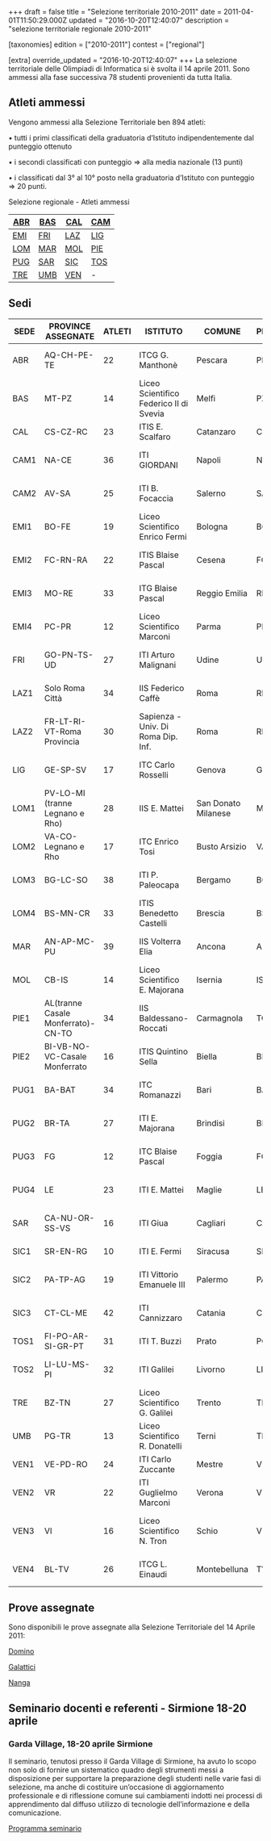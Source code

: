 +++
draft = false
title = "Selezione territoriale 2010-2011"
date = 2011-04-01T11:50:29.000Z
updated = "2016-10-20T12:40:07"
description = "selezione territoriale regionale 2010-2011"

[taxonomies]
edition = ["2010-2011"]
contest = ["regional"]

[extra]
override_updated = "2016-10-20T12:40:07"
+++
La selezione territoriale delle Olimpiadi di Informatica si è svolta il 14 aprile 2011. Sono ammessi alla fase successiva 78 studenti provenienti da tutta Italia.

<!-- more -->

## Atleti ammessi

Vengono ammessi alla Selezione Territoriale ben 894 atleti:

• tutti i primi classificati della graduatoria d’Istituto indipendentemente dal punteggio ottenuto

• i secondi classificati con punteggio => alla media nazionale (13 punti)

• i classificati dal 3° al 10° posto nella graduatoria d’Istituto con punteggio => 20 punti.

Selezione regionale - Atleti ammessi

| [ABR](http://81.208.32.83:8080/ioi/files/abruzzo_ammessi.pdf)            | [BAS](http://81.208.32.83:8080/ioi/files/basilicata%20ammessi.pdf) | [CAL](http://81.208.32.83:8080/ioi/files/calabria%20ammessi.pdf) | [CAM](http://81.208.32.83:8080/ioi/files/campania%20ammessi.pdf) |
| ------------------------------------------------------------------------ | ------------------------------------------------------------------ | ---------------------------------------------------------------- | ---------------------------------------------------------------- |
| [EMI](http://81.208.32.83:8080/ioi/files/emilia%20romagna%20ammessi.pdf) | [FRI](http://81.208.32.83:8080/ioi/files/friuli%20ammessi.pdf)     | [LAZ](http://81.208.32.83:8080/ioi/files/lazio%20ammessi.pdf)    | [LIG](http://81.208.32.83:8080/ioi/files/liguria%20ammessi.pdf)  |
| [LOM](http://81.208.32.83:8080/ioi/files/lombardia%20ammessi.pdf)        | [MAR](http://81.208.32.83:8080/ioi/files/marche%20ammessi.pdf)     | [MOL](http://81.208.32.83:8080/ioi/files/molise%20ammessi.pdf)   | [PIE](http://81.208.32.83:8080/ioi/files/piemonte%20ammessi.pdf) |
| [PUG](http://81.208.32.83:8080/ioi/files/puglia%20ammessi.pdf)           | [SAR](http://81.208.32.83:8080/ioi/files/sardegna%20ammessi.pdf)   | [SIC](http://81.208.32.83:8080/ioi/files/sicilia%20ammessi.pdf)  | [TOS](http://81.208.32.83:8080/ioi/files/toscana%20ammessi.pdf)  |
| [TRE](http://81.208.32.83:8080/ioi/files/trentino%20ammessi.pdf)         | [UMB](http://81.208.32.83:8080/ioi/files/umbria_ammessi.pdf)       | [VEN](http://81.208.32.83:8080/ioi/files/veneto_ammessi.pdf)     | \-                                                               |

## Sedi

| **SEDE** | **PROVINCE ASSEGNATE**             | **ATLETI** | **ISTITUTO**                            | **COMUNE**          | **PROV.** | **REFERENTE**                                                                  |
| -------- | ---------------------------------- | ---------- | --------------------------------------- | ------------------- | --------- | ------------------------------------------------------------------------------ |
| ABR      | AQ-CH-PE-TE                        | 22         | ITCG G. Manthonè                        | Pescara             | PE        | [Prof.ssa Rossana D´Ignazio](mailto:digros@katamail.com)                       |
| BAS      | MT-PZ                              | 14         | Liceo Scientifico Federico II di Svevia | Melfi               | PZ        | [Prof.ssa Teresa Caruso](mailto:teresa.caruso@istruzione.it)                   |
| CAL      | CS-CZ-RC                           | 23         | ITIS E. Scalfaro                        | Catanzaro           | CZ        | [Prof. Bruno Dattilo](mailto:bruno.dattilo@istruzione.it)                      |
| CAM1     | NA-CE                              | 36         | ITI GIORDANI                            | Napoli              | NA        | [Prof.ssa Stefania Ciapparelli](mailto:steciapp@libero.it)                     |
| CAM2     | AV-SA                              | 25         | ITI B. Focaccia                         | Salerno             | SA        | [Prof. Agostino Clavelli](mailto:agostino.clavelli@istruzione.it)              |
| EMI1     | BO-FE                              | 19         | Liceo Scientifico Enrico Fermi          | Bologna             | BO        | [Prof.ssa Giorgeliana Carletto](mailto:gcarletto@email.it)                     |
| EMI2     | FC-RN-RA                           | 22         | ITIS Blaise Pascal                      | Cesena              | FC        | [Prof.ssa Vanna Zabberoni](mailto:vanna.zabberoni@itis-cesena.it)              |
| EMI3     | MO-RE                              | 33         | ITG Blaise Pascal                       | Reggio Emilia       | RE        | [Prof.ssa Annamaria Culzoni](mailto:mariaculzoni@libero.it)                    |
| EMI4     | PC-PR                              | 12         | Liceo Scientifico Marconi               | Parma               | PR        | [Prof.ssa Maria Botta](mailto:maria_botta@libero.it)                           |
| FRI      | GO-PN-TS-UD                        | 27         | ITI Arturo Malignani                    | Udine               | UD        | [Prof.ssa Nicoletta Negrello](mailto:negrello@malignani.ud.it)                 |
| LAZ1     | Solo Roma Città                    | 34         | IIS Federico Caffè                      | Roma                | RM        | [Prof.ssa Francesca Bussotti](mailto:frankbu@inwind.it)                        |
| LAZ2     | FR-LT-RI-VT-Roma Provincia         | 30         | Sapienza - Univ. Di Roma Dip. Inf.      | Roma                | RM        | [Prof.ssa Annalisa Massini](mailto:massini@di.uniroma1.it)                     |
| LIG      | GE-SP-SV                           | 17         | ITC Carlo Rosselli                      | Genova              | GE        | [Prof.ssa Genzianella Foresti](mailto:geforest@tin.it)                         |
| LOM1     | PV-LO-MI (tranne Legnano e Rho)    | 28         | IIS E. Mattei                           | San Donato Milanese | MI        | [Prof. Luca Mazzei](mailto:lmazzei@libero.it)                                  |
| LOM2     | VA-CO-Legnano e Rho                | 17         | ITC Enrico Tosi                         | Busto Arsizio       | VA        | [Prof.ssa Silvia Tondo](mailto:silvia.tondo@itctosi.va.it)                     |
| LOM3     | BG-LC-SO                           | 38         | ITI P. Paleocapa                        | Bergamo             | BG        | [Prof.ssa Antonella Gualteroni](mailto:antgua@yahoo.com)                       |
| LOM4     | BS-MN-CR                           | 33         | ITIS Benedetto Castelli                 | Brescia             | BS        | [Prof. Alessandro Bugatti](mailto:alessandro.bugatti@istruzione.it)            |
| MAR      | AN-AP-MC-PU                        | 39         | IIS Volterra Elia                       | Ancona              | AN        | [Prof. Giampaolo Brancatello](mailto:winter57g@gmail.com)                      |
| MOL      | CB-IS                              | 14         | Liceo Scientifico E. Majorana           | Isernia             | IS        | [Prof. Stefano Sferra](mailto:s.sferra@tiscali.it)                             |
| PIE1     | AL(tranne Casale Monferrato)-CN-TO | 34         | IIS Baldessano-Roccati                  | Carmagnola          | TO        | [Prof. Giovanni Spadafora](mailto:giovanni.spadafora@istruzione.it)            |
| PIE2     | BI-VB-NO-VC-Casale Monferrato      | 16         | ITIS Quintino Sella                     | Biella              | BI        | [Prof. Sandro Landorno](mailto:slandorno@itis.biella.it)                       |
| PUG1     | BA-BAT                             | 34         | ITC Romanazzi                           | Bari                | BA        | [Prof. Antonio De Carne](mailto:antonio.decarne@istruzione.it)                 |
| PUG2     | BR-TA                              | 27         | ITI E. Majorana                         | Brindisi            | BR        | [Prof. Giuseppe Cavallo](mailto:giohorse@tin.it)                               |
| PUG3     | FG                                 | 12         | ITC Blaise Pascal                       | Foggia              | FG        | [Prof. Lucio Antonio Tortorella](mailto:lucioantonio.tortorella@istruzione.it) |
| PUG4     | LE                                 | 23         | ITI E. Mattei                           | Maglie              | LE        | [Prof. Nunzio Galati](mailto:galati@itismaglie.it)                             |
| SAR      | CA-NU-OR-SS-VS                     | 16         | ITI Giua                                | Cagliari            | CA        | [Prof.ssa Grazia Chiuchiolo](mailto:grazia.chiuchiolo@tiscali.it)              |
| SIC1     | SR-EN-RG                           | 10         | ITI E. Fermi                            | Siracusa            | SR        | [Prof. Lucio Santo](mailto:sanluciano@tin.it)                                  |
| SIC2     | PA-TP-AG                           | 19         | ITI Vittorio Emanuele III               | Palermo             | PA        | [Prof. Salvatore Truncali](mailto:truncali.s@libero.it)                        |
| SIC3     | CT-CL-ME                           | 42         | ITI Cannizzaro                          | Catania             | CT        | [Prof.ssa Cettina Allegra](mailto:cettina.allegra@tin.it)                      |
| TOS1     | FI-PO-AR-SI-GR-PT                  | 31         | ITI T. Buzzi                            | Prato               | PO        | [Prof. Grazia Biondi](mailto:g.biondi@itistulliobuzzi.it)                      |
| TOS2     | LI-LU-MS-PI                        | 32         | ITI Galilei                             | Livorno             | LI        | [Prof. Salvatore Speranza](mailto:salvatoresperanza@alice.it)                  |
| TRE      | BZ-TN                              | 27         | Liceo Scientifico G. Galilei            | Trento              | TN        | [Prof.ssa Gabriella Armani](mailto:gabarm57@hotmail.com)                       |
| UMB      | PG-TR                              | 13         | Liceo Scientifico R. Donatelli          | Terni               | TR        | [Prof.ssa Mara Massarucci](mailto:maramas@alice.it)                            |
| VEN1     | VE-PD-RO                           | 24         | ITI Carlo Zuccante                      | Mestre              | VE        | [Prof. Carlo Salvagno](mailto:c_salvagno@tin.it)                               |
| VEN2     | VR                                 | 22         | ITI Guglielmo Marconi                   | Verona              | VR        | [Prof. Lorenzo De Carli](mailto:ldecarli@marconivr.it)                         |
| VEN3     | VI                                 | 16         | Liceo Scientifico N. Tron               | Schio               | VI        | [Prof. Angelo Franco Catena](mailto:angelo.catena@tron.vi.it)                  |
| VEN4     | BL-TV                              | 26         | ITCG L. Einaudi                         | Montebelluna        | TV        | [Prof. Gianluigi Ziliotto](mailto:g.ziliotto@alice.it)                         |

## Prove assegnate

Sono disponibili le prove assegnate alla Selezione Territoriale del 14 Aprile 2011:

[Domino](/oldsite/120/domino.pdf)

[Galattici](/oldsite/120/galattici.pdf)

[Nanga](/oldsite/120/nanga.pdf)

## Seminario docenti e referenti - Sirmione 18-20 aprile

### Garda Village, 18-20 aprile Sirmione

Il seminario, tenutosi presso il Garda Village di Sirmione, ha avuto lo scopo non solo di fornire un sistematico quadro degli strumenti messi a disposizione per supportare la preparazione degli studenti nelle varie fasi di selezione, ma anche di costituire un’occasione di aggiornamento professionale e di riflessione comune sui cambiamenti indotti nei processi di apprendimento dal diffuso utilizzo di tecnologie dell’informazione e della comunicazione.

[Programma seminario](http://81.208.32.83:8080/ioi/files/OII-Progr__Docenti-Sem__Sirmione_apr_2011.doc)